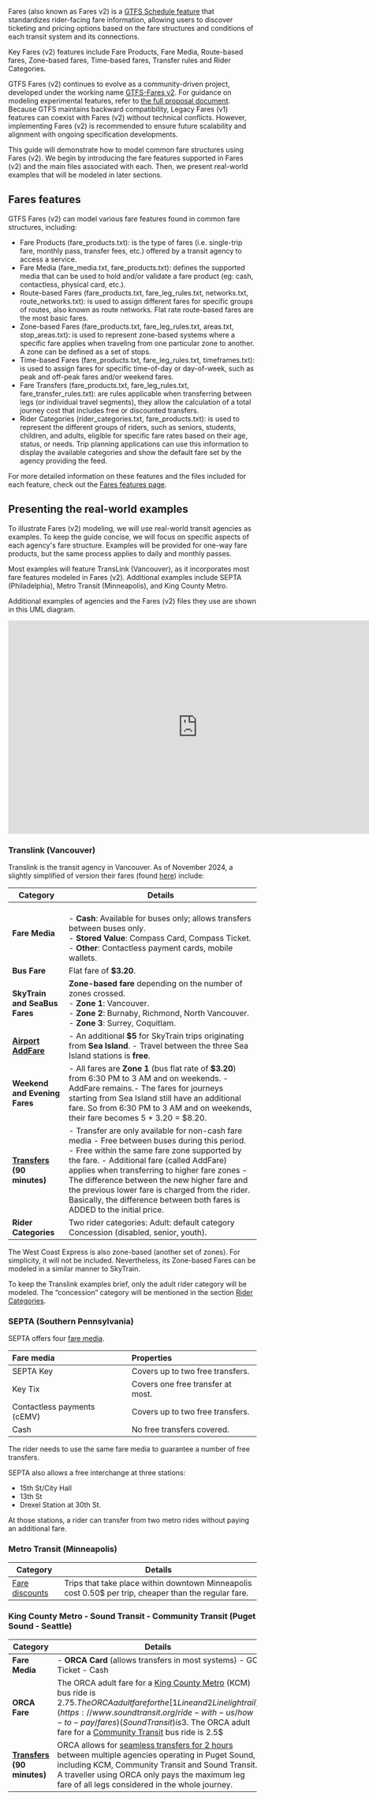 
Fares (also known as Fares v2) is a [GTFS Schedule feature](https://gtfs.org/getting-started/features/overview/) that standardizes rider-facing fare information, allowing users to discover ticketing and pricing options based on the fare structures and conditions of each transit system and its connections.

Key Fares (v2) features include Fare Products, Fare Media, Route-based fares, Zone-based fares, Time-based fares, Transfer rules and Rider Categories.

GTFS Fares (v2) continues to evolve as a community-driven project, developed under the working name [GTFS-Fares v2](https://gtfs.org/community/extensions/fares-v2). For guidance on modeling experimental features, refer to [the full proposal document](https://share.mobilitydata.org/gtfs-fares-v2).  
Because GTFS maintains backward compatibility, Legacy Fares (v1) features can coexist with Fares (v2) without technical conflicts. However, implementing Fares (v2) is recommended to ensure future scalability and alignment with ongoing specification developments.

This guide will demonstrate how to model common fare structures using Fares (v2). We begin by introducing the fare features supported in Fares (v2) and the main files associated with each. Then, we present real-world examples that will be modeled in later sections.

## Fares features

GTFS Fares (v2) can model various fare features found in common fare structures, including:

* Fare Products (fare_products.txt): is the type of fares (i.e. single-trip fare, monthly pass, transfer fees, etc.) offered by a transit agency to access a service.  
* Fare Media (fare_media.txt, fare_products.txt): defines the supported media that can be used to hold and/or validate a fare product (eg: cash, contactless, physical card, etc.).  
* Route-based Fares (fare_products.txt, fare_leg_rules.txt, networks.txt, route_networks.txt): is used to assign different fares for specific groups of routes, also known as route networks. Flat rate route-based fares are the most basic fares.  
* Zone-based Fares (fare_products.txt, fare_leg_rules.txt, areas.txt, stop_areas.txt): is used to represent zone-based systems where a specific fare applies when traveling from one particular zone to another. A zone can be defined as a set of stops.  
* Time-based Fares (fare_products.txt, fare_leg_rules.txt, timeframes.txt): is used to assign fares for specific time-of-day or day-of-week, such as peak and off-peak fares and/or weekend fares.  
* Fare Transfers (fare_products.txt, fare_leg_rules.txt, fare_transfer_rules.txt): are rules applicable when transferring between legs (or individual travel segments), they allow the calculation of a total journey cost that includes free or discounted transfers.  
* Rider Categories (rider_categories.txt, fare_products.txt): is used to represent the different groups of riders, such as seniors, students, children, and adults,  eligible for specific fare rates based on their age, status, or needs. Trip planning applications can use this information to display the available categories and show the default fare set by the agency providing the feed.

For more detailed information on these features and the files included for each feature, check out the [Fares features page](https://gtfs.org/getting-started/features/fares/).

## Presenting the real-world examples

To illustrate Fares (v2) modeling, we will use real-world transit agencies as examples. To keep the guide concise, we will focus on specific aspects of each agency's fare structure. Examples will be provided for one-way fare products, but the same process applies to daily and monthly passes.

Most examples will feature TransLink (Vancouver), as it incorporates most fare features modeled in Fares (v2). Additional examples include SEPTA (Philadelphia), Metro Transit (Minneapolis), and King County Metro.

Additional examples of agencies and the Fares (v2) files they use are shown in this UML diagram. 

<iframe width="768" height="432" src="https://miro.com/app/live-embed/uXjVLJOOnvI=/?moveToViewport=-6583,-1830,10145,4614\&embedId=162170563642" frameborder="0" scrolling="no" allow="fullscreen; clipboard-read; clipboard-write" allowfullscreen\></iframe>

### Translink (Vancouver)

Translink is the transit agency in Vancouver. As of November 2024, a slightly simplified of version their fares (found [here](https://www.translink.ca/transit-fares/pricing-and-fare-zones)) include:  

 

| Category | Details |
| ----- | ----- |
| **Fare Media** | <br>\- **Cash**: Available for buses only; allows transfers between buses only. <br>\- **Stored Value**: Compass Card, Compass Ticket. <br>\- **Other**: Contactless payment cards, mobile wallets. |
| **Bus Fare** | Flat fare of **$3.20**. |
| **SkyTrain and SeaBus Fares** | **Zone-based fare** depending on the number of zones crossed. <br>\- **Zone 1**: Vancouver. <br>\- **Zone 2**: Burnaby, Richmond, North Vancouver. <br>\- **Zone 3**: Surrey, Coquitlam. |
| **[Airport AddFare](https://www.translink.ca/transit-fares/transferring-and-addfare)** | \- An additional **$5** for SkyTrain trips originating from **Sea Island**. \- Travel between the three Sea Island stations is **free**. |
| **Weekend and Evening Fares** | \- All fares are **Zone 1** (bus flat rate of **$3.20**) from 6:30 PM to 3 AM and on weekends. \- AddFare remains.- The fares for journeys starting from Sea Island still have an additional fare. So from 6:30 PM to 3 AM and on weekends, their fare becomes 5 \+ 3.20 \= $8.20. |
| **[Transfers](https://www.translink.ca/transit-fares/transferring-and-addfare) (90 minutes)** | \- Transfer are only available for non-cash fare media \- Free between buses during this period. \- Free within the same fare zone supported by the fare. \- Additional fare (called AddFare) applies when transferring to higher fare zones \- The difference between the new higher fare and the previous lower fare is charged from the rider. Basically, the difference between both fares is ADDED to the initial price. |
| **Rider Categories** | Two rider categories: Adult: default category Concession (disabled, senior, youth). |

The West Coast Express is also zone-based (another set of zones). For simplicity, it will not be included. Nevertheless, its Zone-based Fares can be modeled in a similar manner to SkyTrain.

To keep the Translink examples brief, only the adult rider category will be modeled. The “concession” category will be mentioned in the section [Rider Categories](?tab=t.0#heading=h.t649oe9dl7u6).

### SEPTA (Southern Pennsylvania)

SEPTA offers four [fare media](https://wwww.septa.org/fares/).

| Fare media | Properties |
| :---- | :---- |
| SEPTA Key | Covers up to two free transfers. |
| Key Tix | Covers one free transfer at most. |
| Contactless payments (cEMV) | Covers up to two free transfers. |
| Cash | No free transfers covered. |

The rider needs to use the same fare media to guarantee a number of free transfers.

SEPTA also allows a free interchange at three stations:

- 15th St/City Hall   
- 13th St   
- Drexel Station at 30th St. 

At those stations, a rider can transfer from two metro rides without paying an additional fare.

### Metro Transit (Minneapolis)

| Category | Details |
| ----- | ----- |
| [Fare discounts](https://www.metrotransit.org/fares)  | Trips that take place within downtown Minneapolis cost 0.50$ per trip, cheaper than the regular fare. |

### King County Metro \- Sound Transit \- Community Transit (Puget Sound \- Seattle)

| Category | Details |
| ----- | ----- |
| **Fare Media** | \- **ORCA Card** (allows transfers in most systems) \- GO Ticket \- Cash |
| **ORCA Fare** | The ORCA adult fare for a [King County Metro](https://kingcounty.gov/en/dept/metro/fares-and-payment/prices) (KCM) bus ride is 2.75$. The ORCA adult fare for the [1Line and 2Line light rail](https://www.soundtransit.org/ride-with-us/how-to-pay/fares) (Sound Transit) is 3$. The ORCA adult fare for a [Community Transit](https://www.communitytransit.org/fares-and-passes) bus ride is 2.5$ |
| **[Transfers](https://www.translink.ca/transit-fares/transferring-and-addfare) (90 minutes)** | ORCA allows for [seamless transfers for 2 hours](https://www.soundtransit.org/ride-with-us/know-before-you-go/transferring#:~:text=As%20long%20as%20you%20transfer,toward%20your%20ride%20on%20Link.) between multiple agencies operating in Puget Sound, including KCM, Community Transit and Sound Transit. A traveller using ORCA only pays the maximum leg fare of all legs considered in the whole journey. |
